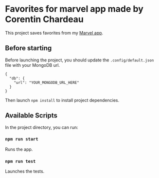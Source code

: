# Favorites for marvel app made by Corentin Chardeau

This project saves favorites from my [Marvel app](https://github.com/cchardeau/marvel).

## Before starting

Before launching the project, you should update the `.config/default.json` file with your MongoDB url.
```
{
  "db": {
    "url": "YOUR_MONGODB_URL_HERE"
  }
}
```

Then launch `npm install` to install project dependencies.

## Available Scripts

In the project directory, you can run:

### `npm run start`

Runs the app.

### `npm run test`

Launches the tests.
